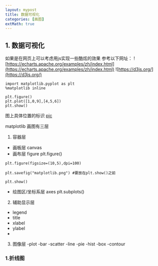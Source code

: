 ```yaml
---
layout: mypost
title: 数据可视化
categories: [画图]
extMath: true
---
```


## 1. 数据可视化
如果是在网页上可以考虑用js实现一些酷炫的效果
参考以下网址：
![https://echarts.apache.org/examples/zh/index.html](https://echarts.apache.org/examples/zh/index.html)
![https://d3js.org/](https://d3js.org/)

```
import matplotlib.pyplot as plt
%matplotlib inline
```
```
plt.figure()
plt.plot([1,0,9],[4,5,6])
plt.show()
```
图上具体位置的标识
[pic](matplotlib.png)

matplotlib 画图有三层
1. 容器层
- 画板层 canvas
- 画布层 figure plt.figure()
```
plt.figure(figsize=(10,5),dpi=100)

plt.savefig("matplotlib.png") #要放在plt.show()之前

plt.show()
```


- 绘图区/坐标系层 axes plt.subplots()  

2. 辅助显示层
- legend
- title
- xlabel
- ylabel
- 
3. 图像层
-plot
-bar
-scatter
-line
-pie
-hist
-box
-contour

### 1.折线图





